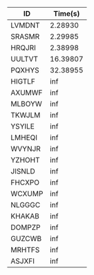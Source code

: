 |ID|Time(s)|
|-|-|
|LVMDNT|2.28930|
|SRASMR|2.29985|
|HRQJRI|2.38998|
|UULTVT|16.39807|
|PQXHYS|32.38955|
|HIGTLF|inf|
|AXUMWF|inf|
|MLBOYW|inf|
|TKWJLM|inf|
|YSYILE|inf|
|LMHEQI|inf|
|WVYNJR|inf|
|YZHOHT|inf|
|JISNLD|inf|
|FHCXPO|inf|
|WCXUMP|inf|
|NLGGGC|inf|
|KHAKAB|inf|
|DOMPZP|inf|
|GUZCWB|inf|
|MRHTFS|inf|
|ASJXFI|inf|
